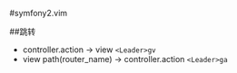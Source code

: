 #symfony2.vim

##跳转
* controller.action -> view `<Leader>gv`
* view path(router_name) -> controller.action `<Leader>ga`
